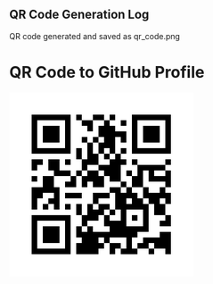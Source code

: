 ## QR Code Generation Log
QR code generated and saved as qr_code.png

# QR Code to GitHub Profile
![QR Code](qr_code.png)
